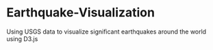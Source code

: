 # Earthquake-Visualization
Using USGS data to visualize significant earthquakes around the world using D3.js
